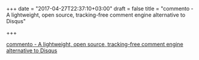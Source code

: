 +++
date = "2017-04-27T22:37:10+03:00"
draft = false
title = "commento - A lightweight, open source, tracking-free comment engine alternative to Disqus"

+++

<p><a href="https://github.com/adtac/commento">commento - A lightweight, open source, tracking-free comment engine alternative to Disqus</a></p>